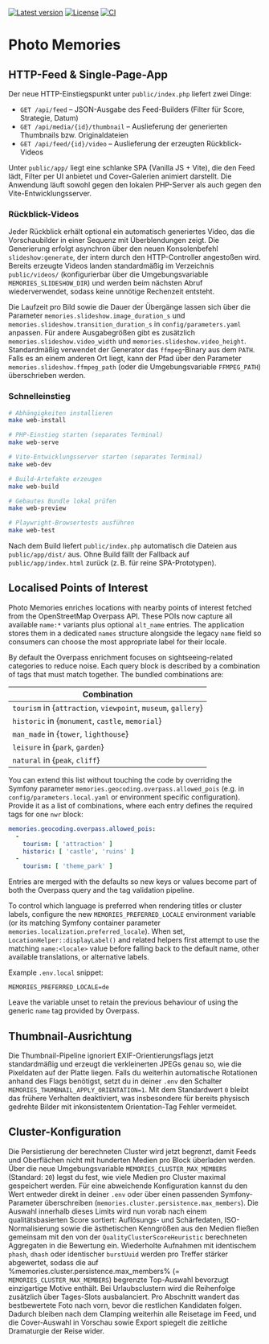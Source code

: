 [![Latest version](https://img.shields.io/github/v/release/magicsunday/photo-memories?sort=semver)](https://github.com/magicsunday/photo-memories/releases/latest)
[![License](https://img.shields.io/github/license/magicsunday/photo-memories)](https://github.com/magicsunday/photo-memories/blob/main/LICENSE)
[![CI](https://github.com/magicsunday/photo-memories/actions/workflows/ci.yml/badge.svg)](https://github.com/magicsunday/photo-memories/actions/workflows/ci.yml)

# Photo Memories

## HTTP-Feed & Single-Page-App

Der neue HTTP-Einstiegspunkt unter `public/index.php` liefert zwei Dinge:

* `GET /api/feed` – JSON-Ausgabe des Feed-Builders (Filter für Score, Strategie, Datum)
* `GET /api/media/{id}/thumbnail` – Auslieferung der generierten Thumbnails bzw. Originaldateien
* `GET /api/feed/{id}/video` – Auslieferung der erzeugten Rückblick-Videos

Unter `public/app/` liegt eine schlanke SPA (Vanilla JS + Vite), die den Feed lädt, Filter per UI anbietet und Cover-Galerien animiert darstellt. Die Anwendung läuft sowohl gegen den lokalen PHP-Server als auch gegen den Vite-Entwicklungsserver.

### Rückblick-Videos

Jeder Rückblick erhält optional ein automatisch generiertes Video, das die Vorschaubilder in einer Sequenz mit Überblendungen zeigt. Die Generierung erfolgt asynchron über den neuen Konsolenbefehl `slideshow:generate`, der intern durch den HTTP-Controller angestoßen wird. Bereits erzeugte Videos landen standardmäßig im Verzeichnis `public/videos/` (konfigurierbar über die Umgebungsvariable `MEMORIES_SLIDESHOW_DIR`) und werden beim nächsten Abruf wiederverwendet, sodass keine unnötige Rechenzeit entsteht.

Die Laufzeit pro Bild sowie die Dauer der Übergänge lassen sich über die Parameter `memories.slideshow.image_duration_s` und `memories.slideshow.transition_duration_s` in `config/parameters.yaml` anpassen. Für andere Ausgabegrößen gibt es zusätzlich `memories.slideshow.video_width` und `memories.slideshow.video_height`. Standardmäßig verwendet der Generator das `ffmpeg`-Binary aus dem `PATH`. Falls es an einem anderen Ort liegt, kann der Pfad über den Parameter `memories.slideshow.ffmpeg_path` (oder die Umgebungsvariable `FFMPEG_PATH`) überschrieben werden.

### Schnelleinstieg

```bash
# Abhängigkeiten installieren
make web-install

# PHP-Einstieg starten (separates Terminal)
make web-serve

# Vite-Entwicklungsserver starten (separates Terminal)
make web-dev

# Build-Artefakte erzeugen
make web-build

# Gebautes Bundle lokal prüfen
make web-preview

# Playwright-Browsertests ausführen
make web-test
```

Nach dem Build liefert `public/index.php` automatisch die Dateien aus `public/app/dist/` aus. Ohne Build fällt der Fallback auf `public/app/index.html` zurück (z. B. für reine SPA-Prototypen).

## Localised Points of Interest

Photo Memories enriches locations with nearby points of interest fetched from the OpenStreetMap Overpass API. These POIs now
capture all available `name:*` variants plus optional `alt_name` entries. The application stores them in a dedicated `names`
structure alongside the legacy `name` field so consumers can choose the most appropriate label for their locale.

By default the Overpass enrichment focuses on sightseeing-related categories to reduce noise. Each query block is described by a
combination of tags that must match together. The bundled combinations are:

| Combination |
|-------------|
| `tourism` in {`attraction`, `viewpoint`, `museum`, `gallery`} |
| `historic` in {`monument`, `castle`, `memorial`} |
| `man_made` in {`tower`, `lighthouse`} |
| `leisure` in {`park`, `garden`} |
| `natural` in {`peak`, `cliff`} |

You can extend this list without touching the code by overriding the Symfony parameter
`memories.geocoding.overpass.allowed_pois` (e.g. in `config/parameters.local.yaml` or environment specific configuration).
Provide it as a list of combinations, where each entry defines the required tags for one `nwr` block:

```yaml
memories.geocoding.overpass.allowed_pois:
  -
    tourism: [ 'attraction' ]
    historic: [ 'castle', 'ruins' ]
  -
    tourism: [ 'theme_park' ]
```

Entries are merged with the defaults so new keys or values become part of both the Overpass query and the tag validation pipeline.

To control which language is preferred when rendering titles or cluster labels, configure the new
`MEMORIES_PREFERRED_LOCALE` environment variable (or its matching Symfony container parameter
`memories.localization.preferred_locale`). When set, `LocationHelper::displayLabel()` and related helpers first attempt to use
the matching `name:<locale>` value before falling back to the default name, other available translations, or alternative
labels.

Example `.env.local` snippet:

```dotenv
MEMORIES_PREFERRED_LOCALE=de
```

Leave the variable unset to retain the previous behaviour of using the generic `name` tag provided by Overpass.

## Thumbnail-Ausrichtung

Die Thumbnail-Pipeline ignoriert EXIF-Orientierungsflags jetzt standardmäßig und erzeugt die verkleinerten JPEGs genau so, wie
die Pixeldaten auf der Platte liegen. Falls du weiterhin automatische Rotationen anhand des Flags benötigst, setzt du in deiner
`.env` den Schalter `MEMORIES_THUMBNAIL_APPLY_ORIENTATION=1`. Mit dem Standardwert `0` bleibt das frühere Verhalten deaktiviert,
was insbesondere für bereits physisch gedrehte Bilder mit inkonsistentem Orientation-Tag Fehler vermeidet.

## Cluster-Konfiguration

Die Persistierung der berechneten Cluster wird jetzt begrenzt, damit Feeds und Oberflächen nicht mit hunderten Medien pro Block
überladen werden. Über die neue Umgebungsvariable `MEMORIES_CLUSTER_MAX_MEMBERS` (Standard: `20`) legst du fest, wie viele
Medien pro Cluster maximal gespeichert werden. Für eine abweichende Konfiguration kannst du den Wert entweder direkt in deiner
`.env` oder über einen passenden Symfony-Parameter überschreiben (`memories.cluster.persistence.max_members`).
Die Auswahl innerhalb dieses Limits wird nun vorab nach einem qualitätsbasierten Score sortiert: Auflösungs- und Schärfedaten, ISO-Normalisierung sowie die ästhetischen Kenngrößen aus den Medien fließen gemeinsam mit den von der `QualityClusterScoreHeuristic` berechneten Aggregaten in die Bewertung ein. Wiederholte Aufnahmen mit identischem `phash`, `dhash` oder identischer `burstUuid` werden pro Treffer stärker abgewertet, sodass die auf %memories.cluster.persistence.max_members% (= `MEMORIES_CLUSTER_MAX_MEMBERS`) begrenzte Top-Auswahl bevorzugt einzigartige Motive enthält.
Bei Urlaubsclustern wird die Reihenfolge zusätzlich über Tages-Slots ausbalanciert. Pro Abschnitt wandert das bestbewertete Foto nach vorn, bevor die restlichen Kandidaten folgen. Dadurch bleiben nach dem Clamping weiterhin alle Reisetage im Feed, und die Cover-Auswahl in Vorschau sowie Export spiegelt die zeitliche Dramaturgie der Reise wider.
